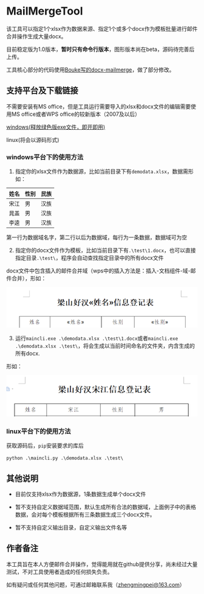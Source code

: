 # MailMergeTool
该工具可以指定1个xlsx作为数据来源、指定1个或多个docx作为模板批量进行邮件合并操作生成大量docx。

目前稳定版为1.0版本，**暂时只有命令行版本**，图形版本尚在beta，源码待完善后上传。

工具核心部分的代码使用[Bouke写的docx-mailmerge](https://github.com/Bouke/docx-mailmerge)，做了部分修改。

## 支持平台及下载链接

不需要安装有MS office，但是工具运行需要导入的xlsx和docx文件的编辑需要使用MS office或者WPS office的较新版本（2007及以后）

[windows(释放绿色版exe文件，即开即用)](https://github.com/ZhengMingpei/MailMergeTool/releases/download/v1.0/maincli.exe)

linux(将会以源码形式)

### windows平台下的使用方法

1. 指定你的xlsx文件作为数据源，比如当前目录下有`demodata.xlsx`，数据需形如：

|  姓名   | 性别  | 民族  |
|  ----  | ----  | ----  |
|宋江	|男|	汉族
|晁盖	|男|	汉族
|李逵	|男|	汉族

第一行为数据域名字，第二行以后为数据域，每行为一条数据，数据域可为空

2. 指定你的docx文件作为模板，比如当前目录下有`.\test\1.docx`，也可以直接指定目录`.\test\`，程序会自动查找指定目录中的所有docx文件

docx文件中包含插入的邮件合并域（wps中的插入方法是：插入-文档组件-域-邮件合并），形如：

![commit1](https://github.com/ZhengMingpei/MailMergeTool/blob/master/commit1.png)

3. 运行`maincli.exe .\demodata.xlsx .\test\1.docx`或者`maincli.exe .\demodata.xlsx .\test\`，将会生成以当前时间命名的文件夹，内含生成的所有docx.

形如：

![commit2](https://github.com/ZhengMingpei/MailMergeTool/blob/master/commit2.png)

### linux平台下的使用方法

获取源码后，`pip`安装要求的库后

`python .\maincli.py .\demodata.xlsx .\test\`

## 其他说明

* 目前仅支持xlsx作为数据源，1条数据生成单个docx文件

* 暂不支持自定义数据域范围，默认生成所有合法的数据域，上面例子中的表格数据，会对每个模板根据所有三条数据生成三个docx文件。

* 暂不支持自定义输出目录，自定义输出文件名等

## 作者备注

本工具旨在本人方便邮件合并操作，觉得能用就在github提供分享，尚未经过大量测试，不对工具使用者造成的任何损失负责。

如有疑问或任何其他问题，可通过邮箱联系我（zhengmingpei@163.com）

